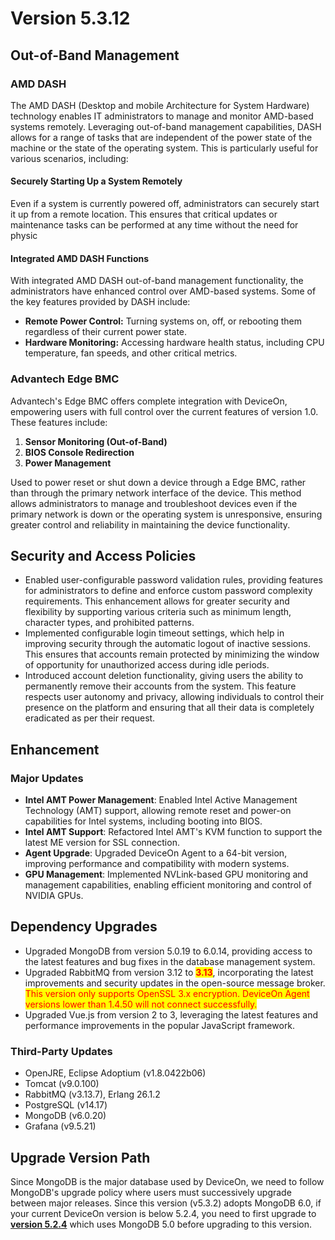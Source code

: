 # Version 5.3.12

## Out-of-Band Management

### AMD DASH

The AMD DASH (Desktop and mobile Architecture for System Hardware) technology enables IT administrators to manage and monitor AMD-based systems remotely. Leveraging out-of-band management capabilities, DASH allows for a range of tasks that are independent of the power state of the machine or the state of the operating system. This is particularly useful for various scenarios, including:

#### Securely Starting Up a System Remotely

Even if a system is currently powered off, administrators can securely start it up from a remote location. This ensures that critical updates or maintenance tasks can be performed at any time without the need for physic

#### Integrated AMD DASH Functions

With integrated AMD DASH out-of-band management functionality,  the administrators have enhanced control over AMD-based systems. Some of the key features provided by DASH include:

* **Remote Power Control:** Turning systems on, off, or rebooting them regardless of their current power state.
* **Hardware Monitoring:** Accessing hardware health status, including CPU temperature, fan speeds, and other critical metrics.

### Advantech Edge BMC

Advantech's Edge BMC offers complete integration with DeviceOn, empowering users with full control over the current features of version 1.0. These features include:

1. **Sensor Monitoring (Out-of-Band)**
2. **BIOS Console Redirection**
3. **Power Management**

Used to power reset or shut down a device through a Edge BMC, rather than through the primary network interface of the device. This method allows administrators to manage and troubleshoot devices even if the primary network is down or the operating system is unresponsive, ensuring greater control and reliability in maintaining the device functionality.

## Security and Access Policies <a href="#security-and-access-policies" id="security-and-access-policies"></a>

* Enabled user-configurable password validation rules, providing features for administrators to define and enforce custom password complexity requirements. This enhancement allows for greater security and flexibility by supporting various criteria such as minimum length, character types, and prohibited patterns.
* Implemented configurable login timeout settings, which help in improving security through the automatic logout of inactive sessions. This ensures that accounts remain protected by minimizing the window of opportunity for unauthorized access during idle periods.
* Introduced account deletion functionality, giving users the ability to permanently remove their accounts from the system. This feature respects user autonomy and privacy, allowing individuals to control their presence on the platform and ensuring that all their data is completely eradicated as per their request.

## Enhancement

### Major Updates

* **Intel AMT Power Management**: Enabled Intel Active Management Technology (AMT) support, allowing remote reset and power-on capabilities for Intel systems, including booting into BIOS.
* **Intel AMT Support**: Refactored Intel AMT's KVM function to support the latest ME version for SSL connection.
* **Agent Upgrade**: Upgraded DeviceOn Agent to a 64-bit version, improving performance and compatibility with modern systems.
* **GPU Management**: Implemented NVLink-based GPU monitoring and management capabilities, enabling efficient monitoring and control of NVIDIA GPUs.

## Dependency Upgrades <a href="#dependency-upgrades" id="dependency-upgrades"></a>

* Upgraded MongoDB from version 5.0.19 to 6.0.14, providing access to the latest features and bug fixes in the database management system.
* Upgraded RabbitMQ from version 3.12 to <mark style="color:red;">**3.13**</mark>, incorporating the latest improvements and security updates in the open-source message broker. <mark style="color:red;background-color:yellow;">This version only supports OpenSSL 3.x encryption. DeviceOn Agent versions lower than 1.4.50 will not connect successfully.</mark>
* Upgraded Vue.js from version 2 to 3, leveraging the latest features and performance improvements in the popular JavaScript framework.

### Third-Party Updates <a href="#third-party-updates" id="third-party-updates"></a>

* OpenJRE, Eclipse Adoptium (v1.8.0422b06)
* Tomcat (v9.0.100)
* RabbitMQ (v3.13.7), Erlang 26.1.2
* PostgreSQL (v14.17)
* MongoDB (v6.0.20)
* Grafana (v9.5.21)

## Upgrade Version Path <a href="#upgrade-version-path" id="upgrade-version-path"></a>

Since MongoDB is the major database used by DeviceOn, we need to follow MongoDB's upgrade policy where users must successively upgrade between major releases. Since this version (v5.3.2) adopts MongoDB 6.0, if your current DeviceOn version is below 5.2.4, you need to first upgrade to [**version 5.2.4**](https://eiot.blob.core.windows.net/deviceon/Old%20Versions/Server/DeviceOn_Server_Setup_5.2.4.exe) which uses MongoDB 5.0 before upgrading to this version.
